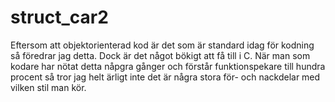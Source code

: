 # struct_car2

Eftersom att objektorienterad kod är det som är standard idag för kodning så föredrar jag detta. Dock är det något bökigt att få till i C.
När man som kodare har nötat detta nåpgra gånger och förstår funktionspekare till hundra procent så tror jag helt ärligt inte det är några
stora för- och nackdelar med vilken stil man kör.
